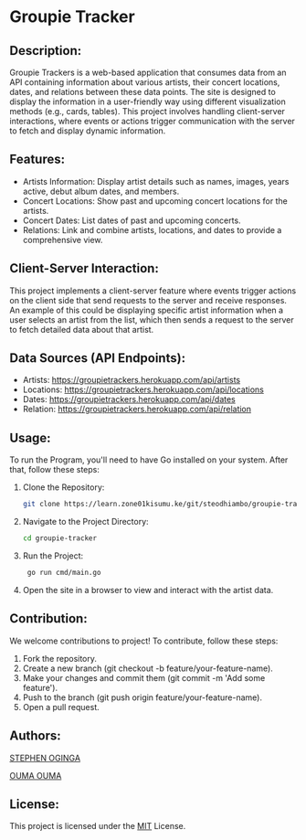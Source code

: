 # Groupie Tracker

## Description:

Groupie Trackers is a web-based application that consumes data from an API containing information about various artists, their concert locations, dates, and relations between these data points. The site is designed to display the information in a user-friendly way using different visualization methods (e.g., cards, tables). This project involves handling client-server interactions, where events or actions trigger communication with the server to fetch and display dynamic information.
## Features:
- Artists Information: Display artist details such as names, images, years active, debut album dates, and members.
- Concert Locations: Show past and upcoming concert locations for the artists.
- Concert Dates: List dates of past and upcoming concerts.
- Relations: Link and combine artists, locations, and dates to provide a comprehensive    view.

## Client-Server Interaction:

This project implements a client-server feature where events trigger actions on the client side that send requests to the server and receive responses. An example of this could be displaying specific artist information when a user selects an artist from the list, which then sends a request to the server to fetch detailed data about that artist.
## Data Sources (API Endpoints):

* Artists: https://groupietrackers.herokuapp.com/api/artists
* Locations: https://groupietrackers.herokuapp.com/api/locations
* Dates: https://groupietrackers.herokuapp.com/api/dates
* Relation: https://groupietrackers.herokuapp.com/api/relation

## Usage:

To run the Program, you'll need to have Go installed on your system. After that, follow these steps:
1. Clone the Repository:
   ```sh
   git clone https://learn.zone01kisumu.ke/git/steodhiambo/groupie-tracker.git
2. Navigate to the Project Directory:
   ```sh
   cd groupie-tracker
   ```
   
3. Run the Project:
   ```sh
    go run cmd/main.go
   ```

4. Open the site in a browser to view and interact with the artist data.

## Contribution:

We welcome contributions to project! To contribute, follow these steps:
1. Fork the repository.
2. Create a new branch (git checkout -b feature/your-feature-name).
3. Make your changes and commit them (git commit -m 'Add some feature').
4. Push to the branch (git push origin feature/your-feature-name).
5. Open a pull request.

## Authors:

[STEPHEN OGINGA](https://learn.zone01kisumu.ke/git/steodhiambo)

[OUMA OUMA](https://learn.zone01kisumu.ke/git/oumaouma)

## License:

This project is licensed under the [MIT](https://opensource.org/license/mit) License.


